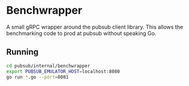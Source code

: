 # Benchwrapper

A small gRPC wrapper around the pubsub client library. This allows the
benchmarking code to prod at pubsub without speaking Go.

## Running

```bash
cd pubsub/internal/benchwrapper
export PUBSUB_EMULATOR_HOST=localhost:8080
go run *.go --port=8081
```
